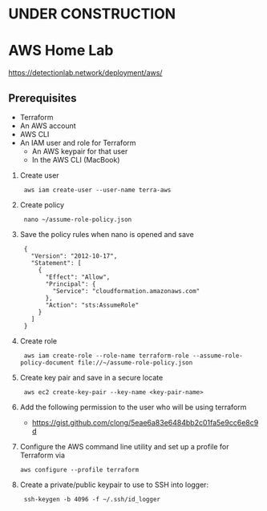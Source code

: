 # UNDER CONSTRUCTION

# AWS Home Lab

https://detectionlab.network/deployment/aws/

## Prerequisites 
- Terraform
- An AWS account
- AWS CLI
- An IAM user and role for Terraform
  - An AWS keypair for that user
  - In the AWS CLI (MacBook)
1. Create user

        aws iam create-user --user-name terra-aws
2. Create policy

        nano ~/assume-role-policy.json
3. Save the policy rules when nano is opened and save
        
        {
          "Version": "2012-10-17",
          "Statement": [
            {
              "Effect": "Allow",
              "Principal": {
                "Service": "cloudformation.amazonaws.com"
              },
              "Action": "sts:AssumeRole"
            }
          ]
        }

4. Create role
   
        aws iam create-role --role-name terraform-role --assume-role-policy-document file://~/assume-role-policy.json

5. Create key pair and save in a secure locate
   
        aws ec2 create-key-pair --key-name <key-pair-name>

6. Add the following permission to the user who will be using terraform
   - https://gist.github.com/clong/5eae6a83e6484bb2c01fa5e9cc6e8c9d

7. Configure the AWS command line utility and set up a profile for Terraform via

       aws configure --profile terraform

8. Create a private/public keypair to use to SSH into logger:

        ssh-keygen -b 4096 -f ~/.ssh/id_logger


